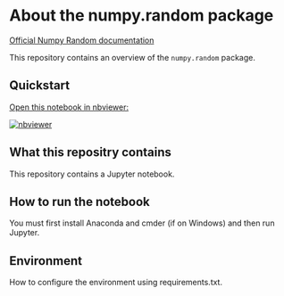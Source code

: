 # About the numpy.random package

[Official Numpy Random documentation](https://numpy.org/doc/stable/reference/random/index.html)

This repository contains an overview of the `numpy.random` package.

## Quickstart

[Open this notebook in nbviewer:](https://nbviewer.jupyter.org/github/ianmcloughlin/numpy-random/blob/main/numpy-random.ipynb)

[![nbviewer](https://raw.githubusercontent.com/jupyter/design/master/logos/Badges/nbviewer_badge.svg)](https://nbviewer.jupyter.org/github/ianmcloughlin/numpy-random/blob/main/numpy-random.ipynb)


## What this repositry contains

This repository contains a Jupyter notebook.

## How to run the notebook

You must first install Anaconda and cmder (if on Windows) and then run Jupyter.

## Environment

How to configure the environment using requirements.txt.